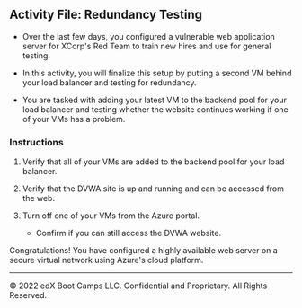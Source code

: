 ## Activity File: Redundancy Testing

- Over the last few days, you configured a vulnerable web application server for XCorp's Red Team to train new hires and use for general testing.

- In this activity, you will finalize this setup by putting a second VM behind your load balancer and testing for redundancy. 

- You are tasked with adding your latest VM to the backend pool for your load balancer and testing whether the website continues working if one of your VMs has a problem.

### Instructions

1. Verify that all of your VMs are added to the backend pool for your load balancer.

2. Verify that the DVWA site is up and running and can be accessed from the web.

3. Turn off one of your VMs from the Azure portal.
    - Confirm if you can still access the DVWA website.

Congratulations! You have configured a highly available web server on a secure virtual network using Azure's cloud platform.

---
© 2022 edX Boot Camps LLC. Confidential and Proprietary. All Rights Reserved.

